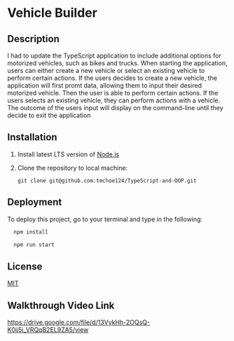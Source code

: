 
# Vehicle Builder

## Description
I had to update the TypeScript application to include additional options for motorized vehicles, such as bikes and trucks. When starting the application, users can either create a new vehicle or select an existing vehicle to perform certain actions. If the users decides to create a new vehicle, the application will first promt data, allowing them to input their desired motorized vehicle. Then the user is able to perform certain actions. If the users selects an existing vehicle, they can perform actions with a vehicle. The outcome of the users input will display on the command-line until they decide to exit the application

## Installation

1. Install latest LTS version of [Node.js](https://nodejs.org/en/download/package-manager)
    
2. Clone the repository to local machine:

    ```
    git clone git@github.com:tmchoe124/TypeScript-and-OOP.git
    ```
    
## Deployment

To deploy this project, go to your terminal and type in the following:

```bash
  npm install
```

```bash
  npm run start
```


## License

[MIT](https://choosealicense.com/licenses/mit/)


## Walkthrough Video Link

https://drive.google.com/file/d/13VykHh-2OQsQ-K0jj5j_VRQqB2EL9ZA5/view